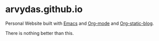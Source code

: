 # arvydas.github.io

Personal Website built with
[Emacs](https://www.gnu.org/software/emacs/) and
[Org-mode](https://orgmode.org/) and
[Org-static-blog](https://github.com/bastibe/org-static-blog).

There is nothing better than this.
